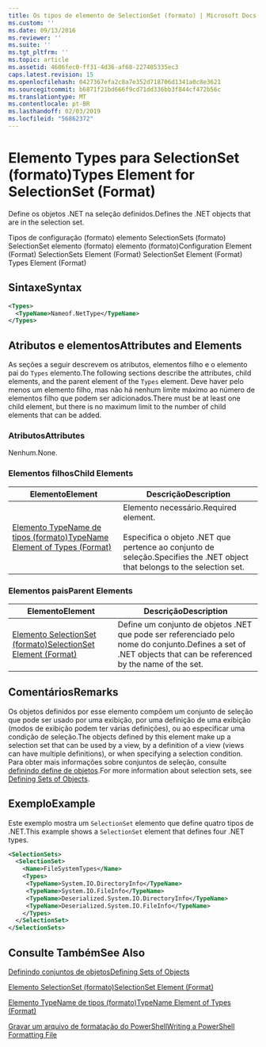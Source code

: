```yaml
---
title: Os tipos de elemento de SelectionSet (formato) | Microsoft Docs
ms.custom: ''
ms.date: 09/13/2016
ms.reviewer: ''
ms.suite: ''
ms.tgt_pltfrm: ''
ms.topic: article
ms.assetid: 4606fec0-ff31-4d36-af68-227405335ec3
caps.latest.revision: 15
ms.openlocfilehash: 0427367efa2c8a7e352d718706d1341a0c8e3621
ms.sourcegitcommit: b6871f21bd666f9cd71dd336bb3f844cf472b56c
ms.translationtype: MT
ms.contentlocale: pt-BR
ms.lasthandoff: 02/03/2019
ms.locfileid: "56862372"
---
```

# <a name="types-element-for-selectionset-format"></a><span data-ttu-id="b0952-102">Elemento Types para SelectionSet (formato)</span><span class="sxs-lookup"><span data-stu-id="b0952-102">Types Element for SelectionSet (Format)</span></span>

<span data-ttu-id="b0952-103">Define os objetos .NET na seleção definidos.</span><span class="sxs-lookup"><span data-stu-id="b0952-103">Defines the .NET objects that are in the selection set.</span></span>

<span data-ttu-id="b0952-104">Tipos de configuração (formato) elemento SelectionSets (formato) SelectionSet elemento (formato) elemento (formato)</span><span class="sxs-lookup"><span data-stu-id="b0952-104">Configuration Element (Format) SelectionSets Element (Format) SelectionSet Element (Format) Types Element (Format)</span></span>

## <a name="syntax"></a><span data-ttu-id="b0952-105">Sintaxe</span><span class="sxs-lookup"><span data-stu-id="b0952-105">Syntax</span></span>

```xml
<Types>
  <TypeName>Nameof.NetType</TypeName>
</Types>

```

## <a name="attributes-and-elements"></a><span data-ttu-id="b0952-106">Atributos e elementos</span><span class="sxs-lookup"><span data-stu-id="b0952-106">Attributes and Elements</span></span>

<span data-ttu-id="b0952-107">As seções a seguir descrevem os atributos, elementos filho e o elemento pai do `Types` elemento.</span><span class="sxs-lookup"><span data-stu-id="b0952-107">The following sections describe the attributes, child elements, and the parent element of the `Types` element.</span></span> <span data-ttu-id="b0952-108">Deve haver pelo menos um elemento filho, mas não há nenhum limite máximo ao número de elementos filho que podem ser adicionados.</span><span class="sxs-lookup"><span data-stu-id="b0952-108">There must be at least one child element, but there is no maximum limit to the number of child elements that can be added.</span></span>

### <a name="attributes"></a><span data-ttu-id="b0952-109">Atributos</span><span class="sxs-lookup"><span data-stu-id="b0952-109">Attributes</span></span>

<span data-ttu-id="b0952-110">Nenhum.</span><span class="sxs-lookup"><span data-stu-id="b0952-110">None.</span></span>

### <a name="child-elements"></a><span data-ttu-id="b0952-111">Elementos filhos</span><span class="sxs-lookup"><span data-stu-id="b0952-111">Child Elements</span></span>

|<span data-ttu-id="b0952-112">Elemento</span><span class="sxs-lookup"><span data-stu-id="b0952-112">Element</span></span>|<span data-ttu-id="b0952-113">Descrição</span><span class="sxs-lookup"><span data-stu-id="b0952-113">Description</span></span>|
|-------------|-----------------|
|[<span data-ttu-id="b0952-114">Elemento TypeName de tipos (formato)</span><span class="sxs-lookup"><span data-stu-id="b0952-114">TypeName Element of Types (Format)</span></span>](./typename-element-for-types-format.md)|<span data-ttu-id="b0952-115">Elemento necessário.</span><span class="sxs-lookup"><span data-stu-id="b0952-115">Required element.</span></span><br /><br /> <span data-ttu-id="b0952-116">Especifica o objeto .NET que pertence ao conjunto de seleção.</span><span class="sxs-lookup"><span data-stu-id="b0952-116">Specifies the .NET object that belongs to the selection set.</span></span>|

### <a name="parent-elements"></a><span data-ttu-id="b0952-117">Elementos pais</span><span class="sxs-lookup"><span data-stu-id="b0952-117">Parent Elements</span></span>

|<span data-ttu-id="b0952-118">Elemento</span><span class="sxs-lookup"><span data-stu-id="b0952-118">Element</span></span>|<span data-ttu-id="b0952-119">Descrição</span><span class="sxs-lookup"><span data-stu-id="b0952-119">Description</span></span>|
|-------------|-----------------|
|[<span data-ttu-id="b0952-120">Elemento SelectionSet (formato)</span><span class="sxs-lookup"><span data-stu-id="b0952-120">SelectionSet Element (Format)</span></span>](./selectionset-element-format.md)|<span data-ttu-id="b0952-121">Define um conjunto de objetos .NET que pode ser referenciado pelo nome do conjunto.</span><span class="sxs-lookup"><span data-stu-id="b0952-121">Defines a set of .NET objects that can be referenced by the name of the set.</span></span>|

## <a name="remarks"></a><span data-ttu-id="b0952-122">Comentários</span><span class="sxs-lookup"><span data-stu-id="b0952-122">Remarks</span></span>

<span data-ttu-id="b0952-123">Os objetos definidos por esse elemento compõem um conjunto de seleção que pode ser usado por uma exibição, por uma definição de uma exibição (modos de exibição podem ter várias definições), ou ao especificar uma condição de seleção.</span><span class="sxs-lookup"><span data-stu-id="b0952-123">The objects defined by this element make up a selection set that can be used by a view, by a definition of a view (views can have multiple definitions), or when specifying a selection condition.</span></span>  <span data-ttu-id="b0952-124">Para obter mais informações sobre conjuntos de seleção, consulte [definindo define de objetos](./defining-selection-sets.md).</span><span class="sxs-lookup"><span data-stu-id="b0952-124">For more information about selection sets, see [Defining Sets of Objects](./defining-selection-sets.md).</span></span>

## <a name="example"></a><span data-ttu-id="b0952-125">Exemplo</span><span class="sxs-lookup"><span data-stu-id="b0952-125">Example</span></span>

<span data-ttu-id="b0952-126">Este exemplo mostra um `SelectionSet` elemento que define quatro tipos de .NET.</span><span class="sxs-lookup"><span data-stu-id="b0952-126">This example shows a `SelectionSet` element that defines four .NET types.</span></span>

```xml
<SelectionSets>
  <SelectionSet>
    <Name>FileSystemTypes</Name>
    <Types>
     <TypeName>System.IO.DirectoryInfo</TypeName>
     <TypeName>System.IO.FileInfo</TypeName>
     <TypeName>Deserialized.System.IO.DirectoryInfo</TypeName>
     <TypeName>Deserialized.System.IO.FileInfo</TypeName>
    </Types>
  </SelectionSet>
</SelectionSets>
```

## <a name="see-also"></a><span data-ttu-id="b0952-127">Consulte Também</span><span class="sxs-lookup"><span data-stu-id="b0952-127">See Also</span></span>

[<span data-ttu-id="b0952-128">Definindo conjuntos de objetos</span><span class="sxs-lookup"><span data-stu-id="b0952-128">Defining Sets of Objects</span></span>](./defining-selection-sets.md)

[<span data-ttu-id="b0952-129">Elemento SelectionSet (formato)</span><span class="sxs-lookup"><span data-stu-id="b0952-129">SelectionSet Element (Format)</span></span>](./selectionset-element-format.md)

[<span data-ttu-id="b0952-130">Elemento TypeName de tipos (formato)</span><span class="sxs-lookup"><span data-stu-id="b0952-130">TypeName Element of Types (Format)</span></span>](./typename-element-for-types-format.md)

[<span data-ttu-id="b0952-131">Gravar um arquivo de formatação do PowerShell</span><span class="sxs-lookup"><span data-stu-id="b0952-131">Writing a PowerShell Formatting File</span></span>](./writing-a-powershell-formatting-file.md)

